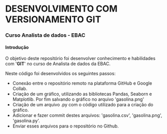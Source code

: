 # DESENVOLVIMENTO COM VERSIONAMENTO GIT 
### Curso Analista de dados - EBAC


#### Introdução

O objetivo deste repositório foi desenvolver conhecimento e habilidades com '**GIT**' no curso de Analista de dados da EBAC.

Neste código foi desenvolvidos os seguintes passos: 
* Conexão entre o repositório remoto na plataforma GitHub e Google Collab. 
* Criação de um gráfico, utilizando as bibliotecas Pandas, Seaborn e Matplotlib. Por fim salvando o gráfico no arquivo 'gasolina.png' 
* Criação de um arquivo .py com o código utilizado para a criação do gráfico. 
* Adicionar e fazer commit destes arquivos: 'gasolina.csv', 'gasolina.png', 'gasolina.py'.
* Enviar esses arquivos para o repositório no Github. 